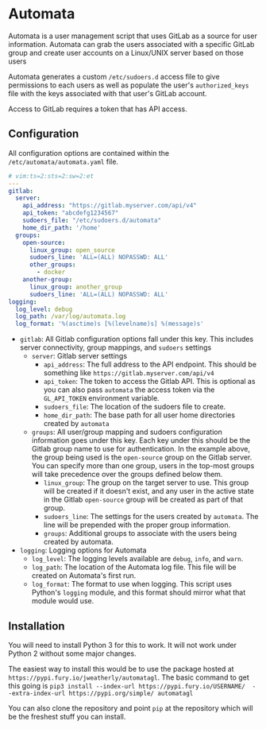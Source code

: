 # Automata

Automata is a user management script that uses GitLab as a source for
user information.  Automata can grab the users associated with a specific
GitLab group and create user accounts on a Linux/UNIX server based on those
users

Automata generates a custom `/etc/sudoers.d` access file to give permissions
to each users as well as populate the user's `authorized_keys` file with the
keys associated with that user's GitLab account.

Access to GitLab requires a token that has API access.

## Configuration

All configuration options are contained within the `/etc/automata/automata.yaml` file.


```yaml
# vim:ts=2:sts=2:sw=2:et
---
gitlab:
  server:
    api_address: "https://gitlab.myserver.com/api/v4"
    api_token: "abcdefg1234567"
    sudoers_file: "/etc/sudoers.d/automata"
    home_dir_path: '/home'
  groups:
    open-source:
      linux_group: open_source
      sudoers_line: 'ALL=(ALL) NOPASSWD: ALL'
      other_groups:
        - docker
    another-group:
      linux_group: another_group
      sudoers_line: 'ALL=(ALL) NOPASSWD: ALL'
logging:
  log_level: debug
  log_path: /var/log/automata.log
  log_format: '%(asctime)s [%(levelname)s] %(message)s'
```

- `gitlab`: All Gitlab configuration options fall under this key.  This includes server connectivity, group mappings, and `sudoers` settings
  - `server`: Gitlab server settings
    - `api_address`: The full address to the API endpoint. This should be something like `https://gitlab.myserver.com/api/v4`
    - `api_token`: The token to access the Gitlab API.  This is optional as you can also pass `automata` the access token via the `GL_API_TOKEN` environment variable.
    - `sudoers_file`: The location of the sudoers file to create.
    - `home_dir_path`: The base path for all user home directories created by `automata` 
  - `groups`: All user/group mapping and sudoers configuration information goes under this key.  Each key under this should be the Gitlab group name to use for authentication.  In the example above, the group being used is the `open-source` group on the Gitlab server.  You can specify more than one group, users in the top-most groups will take precedence over the groups defined below them.
    - `linux_group`: The group on the target server to use.  This group will be created if it doesn't exist, and any user in the active state in the Gitlab `open-source` group will be created as part of that group.
    - `sudoers_line`: The settings for the users created by `automata`.  The line will be prepended with the proper group information.
    - `groups`: Additional groups to associate with the users being created by automata.
- `logging`: Logging options for Automata
  - `log_level`: The logging levels available are `debug`, `info`, and `warn`.
  - `log_path`: The location of the Automata log file.  This file will be
  created on Automata's first run.
  - `log_format`: The format to use when logging.  This script uses Python's
  `logging` module, and this format should mirror what that module would use.

## Installation

You will need to install Python 3 for this to work.  It will not work under Python 2 without some major changes.

The easiest way to install this would be to use the package hosted at `https://pypi.fury.io/jweatherly/automatagl`.
The basic command to get this going is `pip3 install --index-url https://pypi.fury.io/USERNAME/ 
--extra-index-url https://pypi.org/simple/
automatagl`

You can also clone the repository and point `pip` at the repository which will be the freshest stuff you can
install.